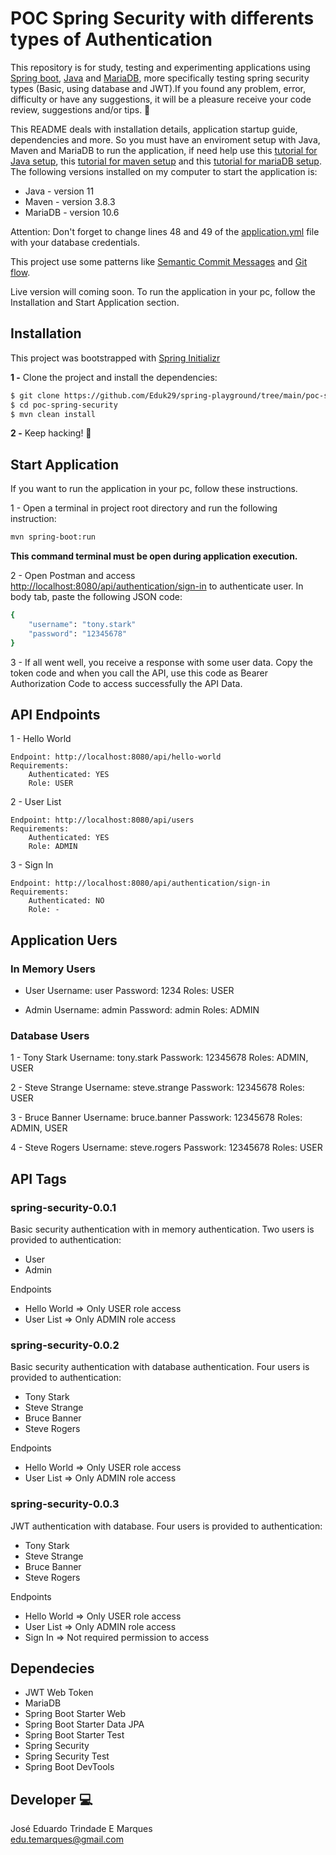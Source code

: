 # POC Spring Security with differents types of Authentication

This repository is for study, testing and experimenting applications using [Spring boot](https://spring.io/), [Java](https://www.java.com/pt-BR/) and [MariaDB](https://mariadb.org/), more specifically testing spring security types (Basic, using database and JWT).If you found any problem, error, difficulty or have any suggestions, it will be a pleasure receive your code review, suggestions and/or tips. :raised_hands:

This README deals with installation details, application startup guide, dependencies and more. So you must have an enviroment setup with Java, Maven and MariaDB to run the application, if need help use this [tutorial for Java setup](https://www.baeldung.com/ubuntu-install-jdk), this [tutorial for maven setup](https://www.baeldung.com/install-maven-on-windows-linux-mac) and this [tutorial for mariaDB setup](https://www.tutorialspoint.com/mariadb/mariadb_installation.htm). The following versions installed on my computer to start the application is:

- Java - version 11
- Maven - version 3.8.3
- MariaDB - version 10.6

Attention: Don't forget to change lines 48 and 49 of the [application.yml](https://github.com/Eduk29/spring-playground/blob/main/poc-spring-persistence-cascade/src/main/resources/application.yml) file with your database credentials.

This project use some patterns like [Semantic Commit Messages](https://gist.github.com/joshbuchea/6f47e86d2510bce28f8e7f42ae84c716) and [Git flow](https://nvie.com/posts/a-successful-git-branching-model/).

Live version will coming soon. To run the application in your pc, follow the Installation and Start Application section.

## Installation

This project was bootstrapped with [Spring Initializr](https://start.spring.io/)

**1 -** Clone the project and install the dependencies:

```bash
$ git clone https://github.com/Eduk29/spring-playground/tree/main/poc-spring-security
$ cd poc-spring-security
$ mvn clean install
```

**2 -** Keep hacking! :metal:

## Start Application

If you want to run the application in your pc, follow these instructions.

1 - Open a terminal in project root directory and run the following instruction:

```bash
mvn spring-boot:run
```

**This command terminal must be open during application execution.**

2 - Open Postman and access [http://localhost:8080/api/authentication/sign-in](http://localhost:8080/api/authentication/sign-in) to authenticate user. 
In body tab, paste the following JSON code:

```bash
{
    "username": "tony.stark"
    "password": "12345678"
}
```

3 - If all went well, you receive a response with some user data. Copy the token code and when you call the API, use this code as Bearer Authorization Code to access successfully the API Data.

## API Endpoints

1 - Hello World 

    Endpoint: http://localhost:8080/api/hello-world
    Requirements:
        Authenticated: YES
        Role: USER

2 - User List

    Endpoint: http://localhost:8080/api/users
    Requirements:
        Authenticated: YES
        Role: ADMIN

3 - Sign In

    Endpoint: http://localhost:8080/api/authentication/sign-in
    Requirements:
        Authenticated: NO
        Role: -

## Application Uers

### In Memory Users

* User
  Username: user
  Password: 1234
  Roles: USER

* Admin
  Username: admin
  Password: admin
  Roles: ADMIN

### Database Users

1 - Tony Stark
    Username: tony.stark
    Passwork: 12345678
    Roles: ADMIN, USER

2 - Steve Strange
    Username: steve.strange
    Passwork: 12345678
    Roles: USER

3 - Bruce Banner
    Username: bruce.banner
    Passwork: 12345678
    Roles: ADMIN, USER

4 - Steve Rogers
    Username: steve.rogers
    Passwork: 12345678
    Roles: USER

## API Tags

### spring-security-0.0.1

Basic security authentication with in memory authentication. Two users is provided to authentication:

* User
* Admin

Endpoints

* Hello World => Only USER role access
* User List => Only ADMIN role access

### spring-security-0.0.2

Basic security authentication with database authentication. Four users is provided to authentication:

* Tony Stark
* Steve Strange
* Bruce Banner
* Steve Rogers

Endpoints

* Hello World => Only USER role access
* User List => Only ADMIN role access

### spring-security-0.0.3

JWT authentication with database. Four users is provided to authentication:

* Tony Stark
* Steve Strange
* Bruce Banner
* Steve Rogers

Endpoints

* Hello World => Only USER role access
* User List => Only ADMIN role access
* Sign In => Not required permission to access

## Dependecies

- JWT Web Token
- MariaDB
- Spring Boot Starter Web
- Spring Boot Starter Data JPA
- Spring Boot Starter Test
- Spring Security
- Spring Security Test
- Spring Boot DevTools

## Developer :computer:

José Eduardo Trindade E Marques  
edu.temarques@gmail.com
